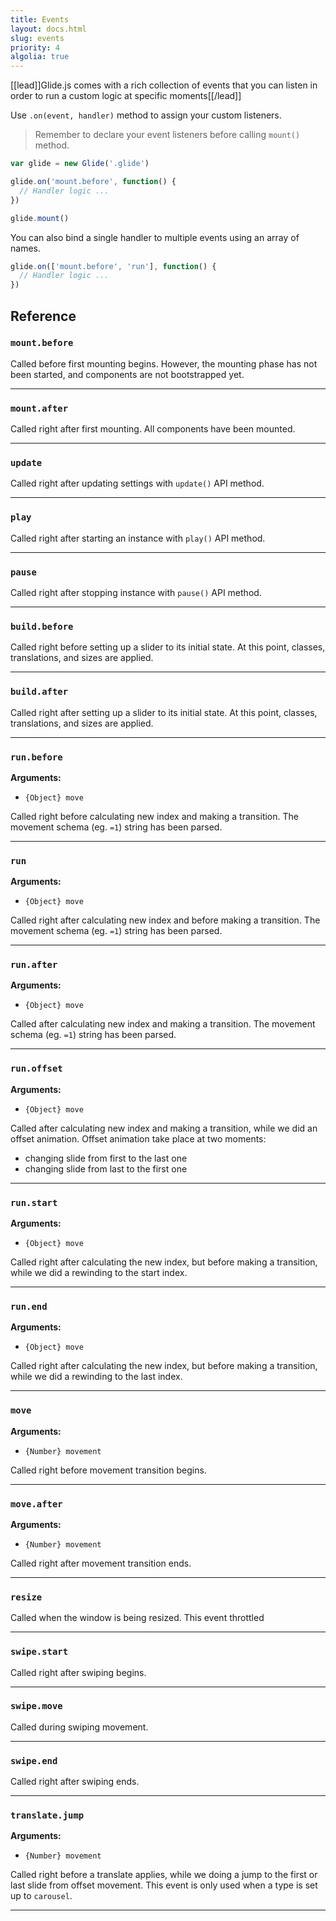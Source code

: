 ```yaml
---
title: Events
layout: docs.html
slug: events
priority: 4
algolia: true
---
```


[[lead]]Glide.js comes with a rich collection of events that you can listen in order to run a custom logic at specific moments[[/lead]]

Use `.on(event, handler)` method to assign your custom listeners.

> Remember to declare your event listeners before calling `mount()` method.

```js
var glide = new Glide('.glide')

glide.on('mount.before', function() {
  // Handler logic ...
})

glide.mount()
```

You can also bind a single handler to multiple events using an array of names.

```js
glide.on(['mount.before', 'run'], function() {
  // Handler logic ...
})
```

## Reference

### `mount.before`

Called before first mounting begins. However, the mounting phase has not been started, and components are not bootstrapped yet.

---

### `mount.after`

Called right after first mounting. All components have been mounted.

---

### `update`

Called right after updating settings with `update()` API method.

---

### `play`

Called right after starting an instance with `play()` API method.

---

### `pause`

Called right after stopping instance with `pause()` API method.

---

### `build.before`

Called right before setting up a slider to its initial state. At this point, classes, translations, and sizes are applied.

---

### `build.after`

Called right after setting up a slider to its initial state. At this point, classes, translations, and sizes are applied.

---

### `run.before`

**Arguments:**
- `{Object} move`

Called right before calculating new index and making a transition. The movement schema (eg. `=1`) string has been parsed.

---

### `run`

**Arguments:**
- `{Object} move`

Called right after calculating new index and before making a transition. The movement schema (eg. `=1`) string has been parsed.

---

### `run.after`

**Arguments:**
- `{Object} move`

Called after calculating new index and making a transition. The movement schema (eg. `=1`) string has been parsed.

---

### `run.offset`

**Arguments:**
- `{Object} move`

Called after calculating new index and making a transition, while we did an offset animation. Offset animation take place at two moments:
- changing slide from first to the last one
- changing slide from last to the first one

---

### `run.start`

**Arguments:**
- `{Object} move`

Called right after calculating the new index, but before making a transition, while we did a rewinding to the start index.

---

### `run.end`

**Arguments:**
- `{Object} move`

Called right after calculating the new index, but before making a transition, while we did a rewinding to the last index.

---

### `move`

**Arguments:**
- `{Number} movement`

Called right before movement transition begins.

---

### `move.after`

**Arguments:**
- `{Number} movement`

Called right after movement transition ends.

---

### `resize`

Called when the window is being resized. This event throttled

---

### `swipe.start`

Called right after swiping begins.

---

### `swipe.move`

Called during swiping movement.

---

### `swipe.end`

Called right after swiping ends.

---

### `translate.jump`

**Arguments:**
- `{Number} movement`

Called right before a translate applies, while we doing a jump to the first or last slide from offset movement. This event is only used when a type is set up to `carousel`.

---
